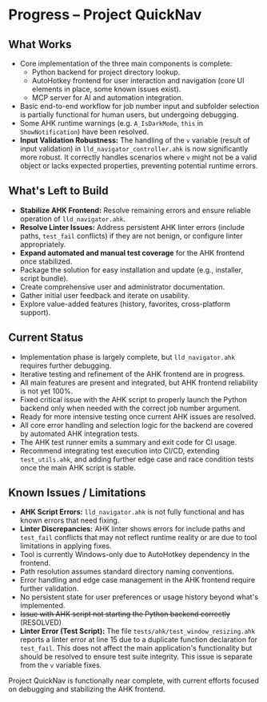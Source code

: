 # Progress – Project QuickNav

## What Works

- Core implementation of the three main components is complete:
  - Python backend for project directory lookup.
  - AutoHotkey frontend for user interaction and navigation (core UI elements in place, some known issues exist).
  - MCP server for AI and automation integration.
- Basic end-to-end workflow for job number input and subfolder selection is partially functional for human users, but undergoing debugging.
- Some AHK runtime warnings (e.g. `A_IsDarkMode`, `this` in `ShowNotification`) have been resolved.
- **Input Validation Robustness:** The handling of the `v` variable (result of input validation) in `lld_navigator_controller.ahk` is now significantly more robust. It correctly handles scenarios where `v` might not be a valid object or lacks expected properties, preventing potential runtime errors.

## What's Left to Build

- **Stabilize AHK Frontend:** Resolve remaining errors and ensure reliable operation of `lld_navigator.ahk`.
- **Resolve Linter Issues:** Address persistent AHK linter errors (include paths, `test_fail` conflicts) if they are not benign, or configure linter appropriately.
- **Expand automated and manual test coverage** for the AHK frontend once stabilized.
- Package the solution for easy installation and update (e.g., installer, script bundle).
- Create comprehensive user and administrator documentation.
- Gather initial user feedback and iterate on usability.
- Explore value-added features (history, favorites, cross-platform support).

## Current Status

- Implementation phase is largely complete, but `lld_navigator.ahk` requires further debugging.
- Iterative testing and refinement of the AHK frontend are in progress.
- All main features are present and integrated, but AHK frontend reliability is not yet 100%.
- Fixed critical issue with the AHK script to properly launch the Python backend only when needed with the correct job number argument.
- Ready for more intensive testing once current AHK issues are resolved.
- All core error handling and selection logic for the backend are covered by automated AHK integration tests.
- The AHK test runner emits a summary and exit code for CI usage.
- Recommend integrating test execution into CI/CD, extending `test_utils.ahk`, and adding further edge case and race condition tests once the main AHK script is stable.

## Known Issues / Limitations

- **AHK Script Errors:** `lld_navigator.ahk` is not fully functional and has known errors that need fixing.
- **Linter Discrepancies:** AHK linter shows errors for include paths and `test_fail` conflicts that may not reflect runtime reality or are due to tool limitations in applying fixes.
- Tool is currently Windows-only due to AutoHotkey dependency in the frontend.
- Path resolution assumes standard directory naming conventions.
- Error handling and edge case management in the AHK frontend require further validation.
- No persistent state for user preferences or usage history beyond what's implemented.
- ~~Issue with AHK script not starting the Python backend correctly~~ (RESOLVED)
- **Linter Error (Test Script):** The file `tests/ahk/test_window_resizing.ahk` reports a linter error at line 15 due to a duplicate function declaration for `test_fail`. This does not affect the main application's functionality but should be resolved to ensure test suite integrity. This issue is separate from the `v` variable fixes.

Project QuickNav is functionally near complete, with current efforts focused on debugging and stabilizing the AHK frontend.